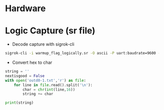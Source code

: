 # Hardware

# Logic Capture (sr file)

- Decode capture with sigrok-cli

```bash
sigrok-cli -i warmup_flag_logically.sr -O ascii -P uart:baudrate=9600 --channels D0=RX
```

- Convert hex to char

```python
string = ''
nextisgood = False
with open('outd0-1.txt','r') as file:
    for line in file.read().split('\n'):
        char = chr(int(line,16))
        string += char

print(string)
```